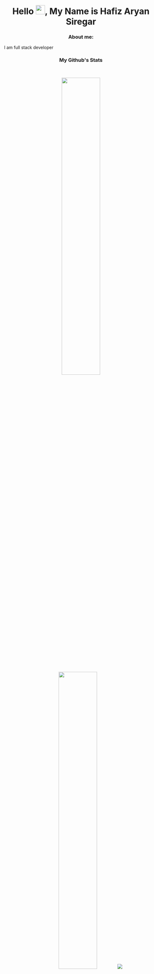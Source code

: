<h1 align="center">Hello <img src="https://media.giphy.com/media/hvRJCLFzcasrR4ia7z/giphy.gif" width="30px">, My Name is Hafiz Aryan Siregar</h1>

<h3 align="center">About me:</h3>
<p>I am full stack developer</p>

<h3 align="center">My Github's Stats</h3>
<br>
<p align="center">
  <img height="50%" width="auto" src ="https://github-readme-stats.vercel.app/api?username=hafizaryan&show_icons=true&count_private=true&theme=darcula&hide_border=true&hide=issues,contribs&bg_color=00000000">
  <img height="50%" width="auto" src ="https://github-readme-stats.vercel.app/api/top-langs/?username=hafizaryan&layout=compact&hide_border=true&theme=darcula&bg_color=00000000&langs_count=6&hide=jupyter%20notebook,tex,css,php&exclude_repo=Pacman-AI">
  <img src ="https://github-readme-streak-stats.herokuapp.com?user=hafizaryan&theme=darcula&hide_border=true&background=FFFFFF00">
</p>
